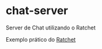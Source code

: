 chat-server
===========

Server de Chat utilizando o Ratchet


Exemplo prático do [Ratchet](http://socketo.me/docs/hello-world) 
